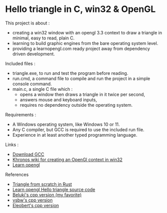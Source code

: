 # Hello triangle in C, win32 & OpenGL

This project is about :
* creating a win32 window with an opengl 3.3 context to draw a triangle in minimal, easy to read, plain C.
* learning to build graphic engines from the bare operating system level.
* providing a learnopengl.com ready project away from dependency driven development.

Included files :
* triangle.exe, to run and test the program before reading.
* run.cmd, a command file to compile and run the project in a simple console command.
* main.c, a single C file which :
  * opens a window then draws a triangle in it twice per second,
  * answers mouse and keyboard inputs,
  * requires no dependency outside the operating system.

Requirements :
* A Windows operating system, like Windows 10 or 11.
* Any C compiler, but GCC is required to use the included run file.
* Experience in at least another typed programming language.

Links :
* [Download GCC](https://sourceforge.net/projects/mingw-w64/)
* [Khronos wiki for creating an OpenGl context in win32](https://www.khronos.org/opengl/wiki/Creating_an_OpenGL_Context_(WGL))
* [Learn opengl](https://learnopengl.com/Getting-started/Hello-Triangle)

References
* [Triangle from scratch in Rust](https://rust-tutorials.github.io/triangle-from-scratch/)
* [Learn opengl Hello triangle source code](https://learnopengl.com/code_viewer_gh.php?code=src/1.getting_started/2.1.hello_triangle/hello_triangle.cpp)
* [Beluki's cpp version (my favorite)](https://github.com/Beluki/4kGL)
* [vsbw's cpp version](https://github.com/vbsw/opengl-win32-example/tree/3.0)
* [Eleobert's cpp version](https://gist.github.com/Eleobert/d4bbf044db7cb5a587666cff5a6f1174)
